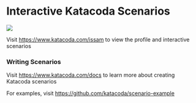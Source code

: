 # Interactive Katacoda Scenarios

[![](http://shields.katacoda.com/katacoda/issam/count.svg)](https://www.katacoda.com/issam "Get your profile on Katacoda.com")

Visit https://www.katacoda.com/issam to view the profile and interactive scenarios

### Writing Scenarios
Visit https://www.katacoda.com/docs to learn more about creating Katacoda scenarios

For examples, visit https://github.com/katacoda/scenario-example
